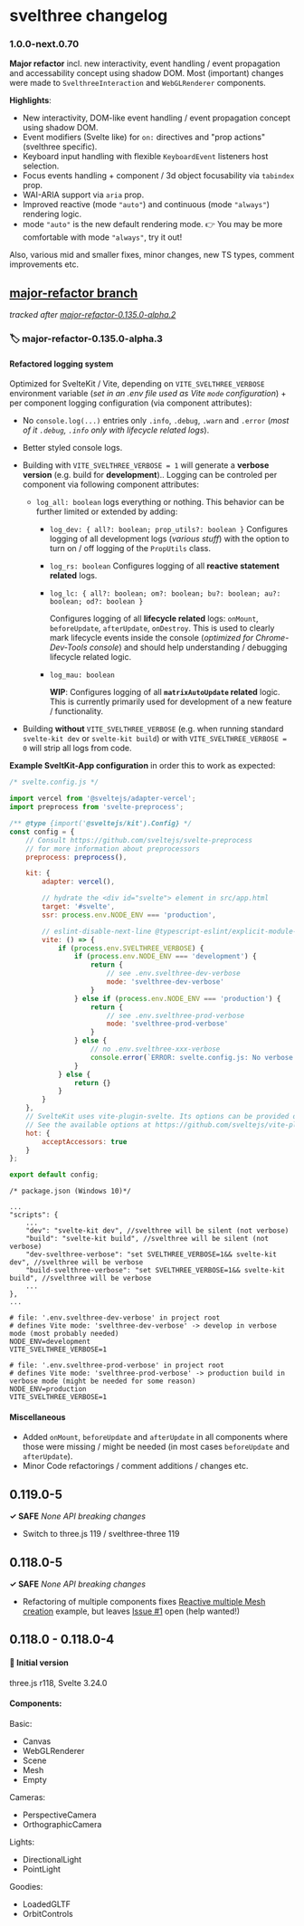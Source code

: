 # svelthree changelog



### 1.0.0-next.0.70

**Major refactor** incl. new interactivity, event handling / event propagation and accessability concept using shadow DOM. Most (important) changes were made to `SvelthreeInteraction` and `WebGLRenderer` components.

**Highlights**:

- New interactivity, DOM-like event handling / event propagation concept using shadow DOM.
- Event modifiers (Svelte like) for `on:` directives and "prop actions" (svelthree specific).
- Keyboard input handling with flexible `KeyboardEvent` listeners host selection.
- Focus events handling + component / 3d object focusability via `tabindex` prop.
- WAI-ARIA support via `aria` prop.
- Improved reactive (mode `"auto"`) and continuous (mode `"always"`) rendering logic.
- mode `"auto"` is the new default rendering mode. 👉 You may be more comfortable with mode `"always"`, try it out!

Also, various mid and smaller fixes, minor changes, new TS types, comment improvements etc.



## [major-refactor branch](https://github.com/vatro/svelthree/tree/major-refactor)
*tracked after [major-refactor-0.135.0-alpha.2](https://github.com/vatro/svelthree/tree/major-refactor-0.135.0-alpha.2)*

### 🏷 major-refactor-0.135.0-alpha.3

#### Refactored logging system

Optimized for SvelteKit / Vite, depending on `VITE_SVELTHREE_VERBOSE` environment variable (*set in an .env file used as Vite `mode` configuration*) + per component logging configuration (via component attributes):

- No `console.log(...)` entries only `.info`, `.debug`, `.warn` and `.error` (*most of it `.debug`, `.info` only with lifecycle related logs*).
- Better styled console logs.

- Building with `VITE_SVELTHREE_VERBOSE = 1`  will generate a **verbose version**  (e.g. build for **development**).. Logging can be controled per component via following component attributes:

  - `log_all: boolean` logs everything or nothing. This behavior can be further limited or extended by adding:

    - `log_dev: { all?: boolean; prop_utils?: boolean }`
      Configures logging of all development logs (*various stuff*) with the option to turn on / off logging of the `PropUtils` class.

    - `log_rs: boolean`
      Configures logging of all **reactive statement related** logs.

    - `log_lc: { all?: boolean; om?: boolean; bu?: boolean; au?: boolean; od?: boolean } `

      Configures logging of all **lifecycle related** logs: `onMount`, `beforeUpdate`, `afterUpdate`, `onDestroy`. This is used to clearly mark lifecycle events inside the console (*optimized for Chrome-Dev-Tools console*) and should help understanding / debugging lifecycle related logic.

    - `log_mau: boolean`

      **WIP**: Configures logging of all **`matrixAutoUpdate` related** logic. This is currently primarily used for development of a new feature / functionality.

- Building **without** `VITE_SVELTHREE_VERBOSE` (e.g. when running standard `svelte-kit dev` or `svelte-kit build`) or with `VITE_SVELTHREE_VERBOSE = 0`  will strip all logs from code.

  

**Example SveltKit-App configuration** in order this to work as expected:

```javascript
/* svelte.config.js */

import vercel from '@sveltejs/adapter-vercel';
import preprocess from 'svelte-preprocess';

/** @type {import('@sveltejs/kit').Config} */
const config = {
	// Consult https://github.com/sveltejs/svelte-preprocess
	// for more information about preprocessors
	preprocess: preprocess(),

	kit: {
		adapter: vercel(),

		// hydrate the <div id="svelte"> element in src/app.html
		target: '#svelte',
		ssr: process.env.NODE_ENV === 'production',

		// eslint-disable-next-line @typescript-eslint/explicit-module-boundary-types
		vite: () => {
			if (process.env.SVELTHREE_VERBOSE) {
				if (process.env.NODE_ENV === 'development') {
					return {
						// see .env.svelthree-dev-verbose
						mode: 'svelthree-dev-verbose'
					}
				} else if (process.env.NODE_ENV === 'production') {
					return {
						// see .env.svelthree-prod-verbose
						mode: 'svelthree-prod-verbose'
					}
				} else {
					// no .env.svelthree-xxx-verbose
					console.error(`ERROR: svelte.config.js: No verbose svelthree-mode defined for process.env.NODE_ENV=${process.env.NODE_ENV}, svelthree will be silent.`)
				}
			} else {
				return {}
			}
		}
	},
	// SvelteKit uses vite-plugin-svelte. Its options can be provided directly here.
	// See the available options at https://github.com/sveltejs/vite-plugin-svelte/blob/main/docs/config.md
	hot: {
		acceptAccessors: true
	}
};

export default config;
```

```text
/* package.json (Windows 10)*/

...
"scripts": {
    ...
    "dev": "svelte-kit dev", //svelthree will be silent (not verbose)
    "build": "svelte-kit build", //svelthree will be silent (not verbose)
    "dev-svelthree-verbose": "set SVELTHREE_VERBOSE=1&& svelte-kit dev", //svelthree will be verbose
    "build-svelthree-verbose": "set SVELTHREE_VERBOSE=1&& svelte-kit build", //svelthree will be verbose
    ...
},
...
```

```text
# file: '.env.svelthree-dev-verbose' in project root
# defines Vite mode: 'svelthree-dev-verbose' -> develop in verbose mode (most probably needed)
NODE_ENV=development
VITE_SVELTHREE_VERBOSE=1
```

```
# file: '.env.svelthree-prod-verbose' in project root
# defines Vite mode: 'svelthree-prod-verbose' -> production build in verbose mode (might be needed for some reason)
NODE_ENV=production
VITE_SVELTHREE_VERBOSE=1
```

#### Miscellaneous

- Added `onMount`, `beforeUpdate` and `afterUpdate` in all components where those were missing / might be needed (in most cases `beforeUpdate` and `afterUpdate`).
- Minor Code refactorings / comment additions / changes etc.



## 0.119.0-5

**✓ SAFE** *None API breaking changes*

- Switch to three.js 119 / svelthree-three 119

  

## 0.118.0-5

**✓ SAFE** *None API breaking changes*

- Refactoring of multiple components fixes [Reactive multiple Mesh creation](https://svelthree.dev/examples#reactive-multiple-mesh-creation) example, but leaves [Issue #1](https://github.com/vatro/svelthree/issues/1) open (help wanted!)



## 0.118.0 - 0.118.0-4

#### 🚀 Initial version 

three.js r118, Svelte 3.24.0

#### Components:

Basic:

- Canvas
- WebGLRenderer
- Scene
- Mesh
- Empty

Cameras:

- PerspectiveCamera
- OrthographicCamera

Lights:

- DirectionalLight
- PointLight

Goodies:

- LoadedGLTF
- OrbitControls